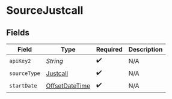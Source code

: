 # SourceJustcall


## Fields

| Field                                                                                     | Type                                                                                      | Required                                                                                  | Description                                                                               |
| ----------------------------------------------------------------------------------------- | ----------------------------------------------------------------------------------------- | ----------------------------------------------------------------------------------------- | ----------------------------------------------------------------------------------------- |
| `apiKey2`                                                                                 | *String*                                                                                  | :heavy_check_mark:                                                                        | N/A                                                                                       |
| `sourceType`                                                                              | [Justcall](../../models/shared/Justcall.md)                                               | :heavy_check_mark:                                                                        | N/A                                                                                       |
| `startDate`                                                                               | [OffsetDateTime](https://docs.oracle.com/javase/8/docs/api/java/time/OffsetDateTime.html) | :heavy_check_mark:                                                                        | N/A                                                                                       |